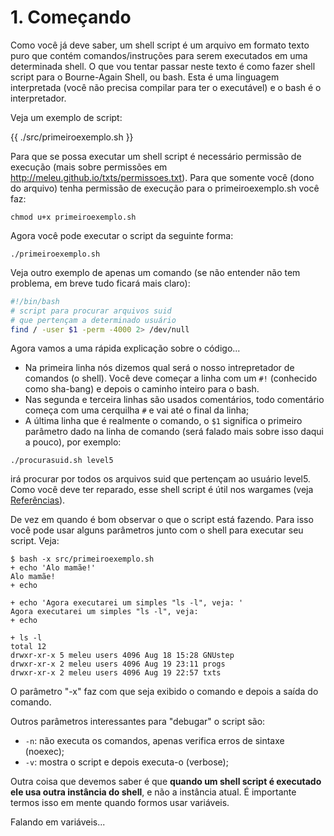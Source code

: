 # 1. Começando

Como você já deve saber, um shell script é um arquivo em formato texto
puro que contém comandos/instruções para serem executados em uma
determinada shell. O que vou tentar passar neste texto é como fazer shell
script para o Bourne-Again Shell, ou bash. Esta é uma linguagem
interpretada (você não precisa compilar para ter o executável) e o bash é
o interpretador.

Veja um exemplo de script:

{{ ./src/primeiroexemplo.sh }}

Para que se possa executar um shell script é necessário permissão de
execução (mais sobre permissões em http://meleu.github.io/txts/permissoes.txt).
Para que somente você (dono do arquivo) tenha permissão de execução
para o primeiroexemplo.sh você faz:

```
chmod u+x primeiroexemplo.sh
```

Agora você pode executar o script da seguinte forma:

```
./primeiroexemplo.sh
```

Veja outro exemplo de apenas um comando (se não entender não tem problema,
em breve tudo ficará mais claro):

```bash
#!/bin/bash
# script para procurar arquivos suid
# que pertençam a determinado usuário
find / -user $1 -perm -4000 2> /dev/null
```

Agora vamos a uma rápida explicação sobre o código...
- Na primeira linha nós dizemos qual será o nosso intrepretador de
comandos (o shell). Você deve começar a linha com um `#!` (conhecido como
sha-bang) e depois o caminho inteiro para o bash.
- Nas segunda e terceira linhas são usados comentários, todo
comentário começa com uma cerquilha `#` e vai até o final da linha;
- A última linha que é realmente o comando, o `$1` significa o primeiro
parâmetro dado na linha de comando (será falado mais sobre isso daqui
a pouco), por exemplo:

```
./procurasuid.sh level5
```

irá procurar por todos os arquivos suid que pertençam ao usuário level5.
Como você deve ter reparado, esse shell script é útil nos wargames (veja [Referências](10-referencias.md)).

De vez em quando é bom observar o que o script está fazendo. Para isso
você pode usar alguns parâmetros junto com o shell para executar seu
script. Veja:

```
$ bash -x src/primeiroexemplo.sh
+ echo 'Alo mamãe!'
Alo mamãe!
+ echo

+ echo 'Agora executarei um simples "ls -l", veja: '
Agora executarei um simples "ls -l", veja:
+ echo

+ ls -l
total 12
drwxr-xr-x 5 meleu users 4096 Aug 18 15:28 GNUstep
drwxr-xr-x 2 meleu users 4096 Aug 19 23:11 progs
drwxr-xr-x 2 meleu users 4096 Aug 19 22:57 txts
```

O parâmetro "-x" faz com que seja exibido o comando e depois a saída do
comando.

Outros parâmetros interessantes para "debugar" o script são:

- `-n`: não executa os comandos, apenas verifica erros de sintaxe (noexec);
- `-v`: mostra o script e depois executa-o (verbose);

Outra coisa que devemos saber é que **quando um shell script é executado
ele usa outra instância do shell**, e não a instância atual. É importante termos
isso em mente quando formos usar variáveis.

Falando em variáveis...
